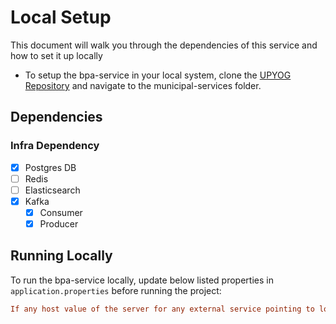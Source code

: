 # Local Setup

This document will walk you through the dependencies of this service and how to set it up locally

- To setup the bpa-service in your local system, clone the [UPYOG Repository](https://github.com/upyog/UPYOG.git) and navigate to the municipal-services folder.

## Dependencies

### Infra Dependency

- [X] Postgres DB
- [ ] Redis
- [ ] Elasticsearch
- [X] Kafka
  - [X] Consumer
  - [X] Producer

## Running Locally

To run the bpa-service locally, update below listed properties in `application.properties` before running the project:

```ini
If any host value of the server for any external service pointing to local port can be changed to https://egov-micro-dev.egovernments.org
```
